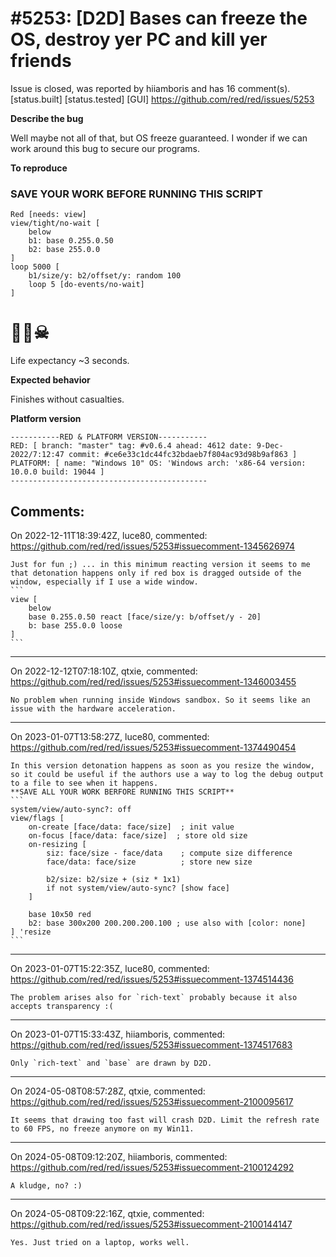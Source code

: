 
#5253: [D2D] Bases can freeze the OS, destroy yer PC and kill yer friends
================================================================================
Issue is closed, was reported by hiiamboris and has 16 comment(s).
[status.built] [status.tested] [GUI]
<https://github.com/red/red/issues/5253>

**Describe the bug**

Well maybe not all of that, but OS freeze guaranteed.
I wonder if we can work around this bug to secure our programs.

**To reproduce**

### SAVE YOUR WORK BEFORE RUNNING THIS SCRIPT

```
Red [needs: view]
view/tight/no-wait [
    below
    b1: base 0.255.0.50
    b2: base 255.0.0
]
loop 5000 [
    b1/size/y: b2/offset/y: random 100
    loop 5 [do-events/no-wait]
]
```
# 🧨💥☠

Life expectancy ~3 seconds.


**Expected behavior**

Finishes without casualties.

**Platform version**
```
-----------RED & PLATFORM VERSION----------- 
RED: [ branch: "master" tag: #v0.6.4 ahead: 4612 date: 9-Dec-2022/7:12:47 commit: #ce6e33c1dc44fc32bdaeb7f804ac93d98b9af863 ]
PLATFORM: [ name: "Windows 10" OS: 'Windows arch: 'x86-64 version: 10.0.0 build: 19044 ]
--------------------------------------------
```


Comments:
--------------------------------------------------------------------------------

On 2022-12-11T18:39:42Z, luce80, commented:
<https://github.com/red/red/issues/5253#issuecomment-1345626974>

    Just for fun ;) ... in this minimum reacting version it seems to me that detonation happens only if red box is dragged outside of the window, especially if I use a wide window.
    ```
    view [
    	below
    	base 0.255.0.50 react [face/size/y: b/offset/y - 20]
    	b: base 255.0.0 loose
    ]
    ```

--------------------------------------------------------------------------------

On 2022-12-12T07:18:10Z, qtxie, commented:
<https://github.com/red/red/issues/5253#issuecomment-1346003455>

    No problem when running inside Windows sandbox. So it seems like an issue with the hardware acceleration.

--------------------------------------------------------------------------------

On 2023-01-07T13:58:27Z, luce80, commented:
<https://github.com/red/red/issues/5253#issuecomment-1374490454>

    In this version detonation happens as soon as you resize the window, so it could be useful if the authors use a way to log the debug output to a file to see when it happens.
    **SAVE ALL YOUR WORK BERFORE RUNNING THIS SCRIPT**
    ```
    system/view/auto-sync?: off
    view/flags [
    	on-create [face/data: face/size]  ; init value
    	on-focus [face/data: face/size]  ; store old size
    	on-resizing [
    		siz: face/size - face/data    ; compute size difference
    		face/data: face/size          ; store new size
    		
    		b2/size: b2/size + (siz * 1x1)
    		if not system/view/auto-sync? [show face]
    	]
    
    	base 10x50 red 
    	b2: base 300x200 200.200.200.100 ; use also with [color: none]
    ] 'resize
    ```

--------------------------------------------------------------------------------

On 2023-01-07T15:22:35Z, luce80, commented:
<https://github.com/red/red/issues/5253#issuecomment-1374514436>

    The problem arises also for `rich-text` probably because it also accepts transparency :(

--------------------------------------------------------------------------------

On 2023-01-07T15:33:43Z, hiiamboris, commented:
<https://github.com/red/red/issues/5253#issuecomment-1374517683>

    Only `rich-text` and `base` are drawn by D2D.

--------------------------------------------------------------------------------

On 2024-05-08T08:57:28Z, qtxie, commented:
<https://github.com/red/red/issues/5253#issuecomment-2100095617>

    It seems that drawing too fast will crash D2D. Limit the refresh rate to 60 FPS, no freeze anymore on my Win11.

--------------------------------------------------------------------------------

On 2024-05-08T09:12:20Z, hiiamboris, commented:
<https://github.com/red/red/issues/5253#issuecomment-2100124292>

    A kludge, no? :)

--------------------------------------------------------------------------------

On 2024-05-08T09:22:16Z, qtxie, commented:
<https://github.com/red/red/issues/5253#issuecomment-2100144147>

    Yes. Just tried on a laptop, works well.

